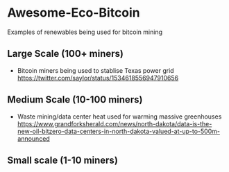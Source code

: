 # Awesome-Eco-Bitcoin
Examples of renewables being used for bitcoin mining

## Large Scale (100+ miners)

* Bitcoin miners being used to stablise Texas power grid https://twitter.com/saylor/status/1534618556947910656

## Medium Scale (10-100 miners)

* Waste mining/data center heat used for warming massive greenhouses https://www.grandforksherald.com/news/north-dakota/data-is-the-new-oil-bitzero-data-centers-in-north-dakota-valued-at-up-to-500m-announced 
## Small scale (1-10 miners)
